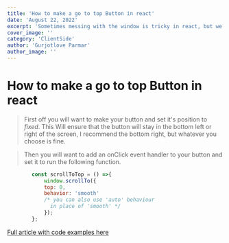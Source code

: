 ```yaml
---
title: 'How to make a go to top Button in react'
date: 'August 22, 2022'
excerpt: 'Sometimes messing with the window is tricky in react, but we can still get it done.'
cover_image: ''
category: 'ClientSide'
author: 'Gurjotlove Parmar'
author_image: ''
---
```


# How to make a go to top Button in react
> First off you will want to make your button and set it's position to *fixed*. This Will ensure that the button will stay in  the bottom left or right of the screen, I recommend the bottom right, but whatever you choose is fine.

> Then you will want to add an onClick event handler to your button and set it to run the following function.

```javascript
        const scrollToTop = () =>{
            window.scrollTo({
            top: 0, 
            behavior: 'smooth'
            /* you can also use 'auto' behaviour
              in place of 'smooth' */
            });
        };
```

[Full article with code examples here](https://www.geeksforgeeks.org/how-to-create-a-scroll-to-top-button-in-react-js/)